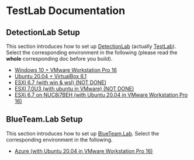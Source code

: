 # TestLab Documentation

## DetectionLab Setup

This section introduces how to set up [DetectionLab](https://github.com/clong/DetectionLab) (actually [TestLab](https://github.com/eWalker-TestLab/TestLab)). Select the corresponding environment in the following (please read the **whole** corresponding doc before you build).

- [Windows 10 + VMware Workstation Pro 16](./DetectionLab_Win-10_VM.md)
- [Ubuntu 20.04 + VirtualBox 6.1](./DetectionLab_Ubuntu-20.04_VB.md)
- [ESXI 6.7 (with win & wsl) (NOT DONE)](./DetectionLab_ESXi_6.7_wsl.md)
- [ESXI 7.0U3 (with ubuntu in VMware) (NOT DONE)](./DetectionLab_ESXi_7.0U3_ubuntu_VM.md)
- [ESXi 6.7 on NUC8i7BEH (with Ubuntu 20.04 in VMware Workstation Pro 16)](./DetectionLab_ESXi-6.7.md)

## BlueTeam.Lab Setup

This section introduces how to set up [BlueTeam.Lab](https://github.com/op7ic/BlueTeam.Lab). Select the corresponding environment in the following.

- [Azure (with Ubuntu 20.04 in VMware Workstation Pro 16)](./BlueTeam.Lab_Azure_Ubuntu.md)
